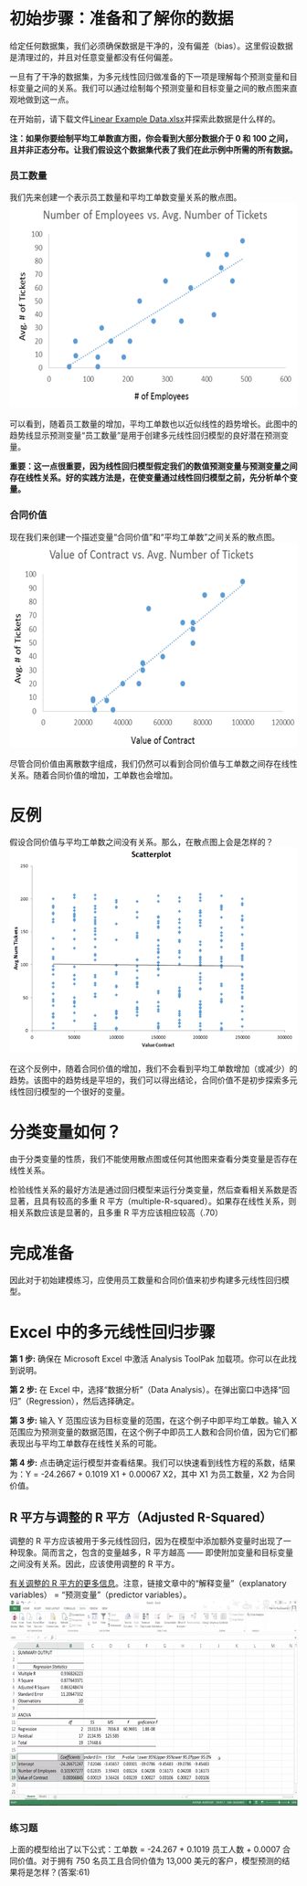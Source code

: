 # 初始步骤：准备和了解你的数据
给定任何数据集，我们必须确保数据是干净的，没有偏差（bias）。这里假设数据是清理过的，并且对任意变量都没有任何偏差。

一旦有了干净的数据集，为多元线性回归做准备的下一项是理解每个预测变量和目标变量之间的关系。我们可以通过绘制每个预测变量和目标变量之间的散点图来直观地做到这一点。

在开始前，请下载文件[Linear Example Data.xlsx](https://github.com/JayFrank/ContinuousLearning/blob/master/Udacity-Business%20Data%20Analysis%20Nanodegree/7.%20%E5%BF%85%E4%BF%AE%E8%AF%BE%E7%A8%8B%20-%20%E7%94%A8%E6%95%B0%E6%8D%AE%E5%88%86%E6%9E%90%E8%A7%A3%E5%86%B3%E5%95%86%E4%B8%9A%E9%97%AE%E9%A2%98/Lesson3-%E7%BA%BF%E6%80%A7%E5%9B%9E%E5%BD%92/Link/linear-example-data.xlsx)并探索此数据是什么样的。

**注：如果你要绘制平均工单数直方图，你会看到大部分数据介于 0 和 100 之间，且并非正态分布。让我们假设这个数据集代表了我们在此示例中所需的所有数据。**

### 员工数量

我们先来创建一个表示员工数量和平均工单数变量关系的散点图。
<img src="https://github.com/JayFrank/ContinuousLearning/blob/master/Udacity-Business%20Data%20Analysis%20Nanodegree/7.%20%E5%BF%85%E4%BF%AE%E8%AF%BE%E7%A8%8B%20-%20%E7%94%A8%E6%95%B0%E6%8D%AE%E5%88%86%E6%9E%90%E8%A7%A3%E5%86%B3%E5%95%86%E4%B8%9A%E9%97%AE%E9%A2%98/Lesson3-%E7%BA%BF%E6%80%A7%E5%9B%9E%E5%BD%92/Link/3-1.png"  height="360">


可以看到，随着员工数量的增加，平均工单数也以近似线性的趋势增长。此图中的趋势线显示预测变量“员工数量”是用于创建多元线性回归模型的良好潜在预测变量。

**重要：这一点很重要，因为线性回归模型假定我们的数值预测变量与预测变量之间存在线性关系。好的实践方法是，在使变量通过线性回归模型之前，先分析单个变量。**

### 合同价值

现在我们来创建一个描述变量“合同价值”和“平均工单数”之间关系的散点图。
<img src="https://github.com/JayFrank/ContinuousLearning/blob/master/Udacity-Business%20Data%20Analysis%20Nanodegree/7.%20%E5%BF%85%E4%BF%AE%E8%AF%BE%E7%A8%8B%20-%20%E7%94%A8%E6%95%B0%E6%8D%AE%E5%88%86%E6%9E%90%E8%A7%A3%E5%86%B3%E5%95%86%E4%B8%9A%E9%97%AE%E9%A2%98/Lesson3-%E7%BA%BF%E6%80%A7%E5%9B%9E%E5%BD%92/Link/3-2.png"  height="360">

尽管合同价值由离散数字组成，我们仍然可以看到合同价值与工单数之间存在线性关系。随着合同价值的增加，工单数也会增加。

# 反例

假设合同价值与平均工单数之间没有关系。那么，在散点图上会是怎样的？
<img src="https://github.com/JayFrank/ContinuousLearning/blob/master/Udacity-Business%20Data%20Analysis%20Nanodegree/7.%20%E5%BF%85%E4%BF%AE%E8%AF%BE%E7%A8%8B%20-%20%E7%94%A8%E6%95%B0%E6%8D%AE%E5%88%86%E6%9E%90%E8%A7%A3%E5%86%B3%E5%95%86%E4%B8%9A%E9%97%AE%E9%A2%98/Lesson3-%E7%BA%BF%E6%80%A7%E5%9B%9E%E5%BD%92/Link/3-3.png"  height="360">

在这个反例中，随着合同价值的增加，我们不会看到平均工单数增加（或减少）的趋势。该图中的趋势线是平坦的，我们可以得出结论，合同价值不是初步探索多元线性回归模型的一个很好的变量。

# 分类变量如何？
由于分类变量的性质，我们不能使用散点图或任何其他图来查看分类变量是否存在线性关系。

检验线性关系的最好方法是通过回归模型来运行分类变量，然后查看相关系数是否显著，且具有较高的多重 R 平方（multiple-R-squared）。如果存在线性关系，则相关系数应该是显著的，且多重 R 平方应该相应较高（.70）

# 完成准备
因此对于初始建模练习，应使用员工数量和合同价值来初步构建多元线性回归模型。

# Excel 中的多元线性回归步骤
**第 1 步:** 确保在 Microsoft Excel 中激活 Analysis ToolPak 加载项。你可以在此找到说明。

**第 2 步:** 在 Excel 中，选择“数据分析”（Data Analysis）。在弹出窗口中选择“回归”（Regression），然后选择确定。

**第 3 步:** 输入 Y 范围应该为目标变量的范围，在这个例子中即平均工单数。输入 X 范围应为预测变量的数据范围，在这个例子中即员工人数和合同价值，因为它们都表现出与平均工单数存在线性关系的可能。

**第 4 步:** 点击确定运行模型并查看结果。我们可以快速看到线性方程的系数，结果为：Y = -24.2667 + 0.1019 X1 + 0.00067 X2，其中 X1 为员工数量，X2 为合同价值。

## R 平方与调整的 R 平方（Adjusted R-Squared）
调整的 R 平方应该被用于多元线性回归，因为在模型中添加额外变量时出现了一种现象。简而言之，包含的变量越多，R 平方越高 —— 即使附加变量和目标变量之间没有关系。因此，应该使用调整的 R 平方。

[有关调整的 R 平方的更多信息](https://en.wikipedia.org/wiki/Coefficient_of_determination#Adjusted_R2)。注意，链接文章中的“解释变量”（explanatory variables） = “预测变量”（predictor variables）。
<img src="https://github.com/JayFrank/ContinuousLearning/blob/master/Udacity-Business%20Data%20Analysis%20Nanodegree/7.%20%E5%BF%85%E4%BF%AE%E8%AF%BE%E7%A8%8B%20-%20%E7%94%A8%E6%95%B0%E6%8D%AE%E5%88%86%E6%9E%90%E8%A7%A3%E5%86%B3%E5%95%86%E4%B8%9A%E9%97%AE%E9%A2%98/Lesson3-%E7%BA%BF%E6%80%A7%E5%9B%9E%E5%BD%92/Link/3-4.png"  height="360">

### 练习题
上面的模型给出了以下公式：工单数 = -24.267 + 0.1019 员工人数 + 0.0007 合同价值。对于拥有 750 名员工且合同价值为 13,000 美元的客户，模型预测的结果将是怎样？(答案:61)
